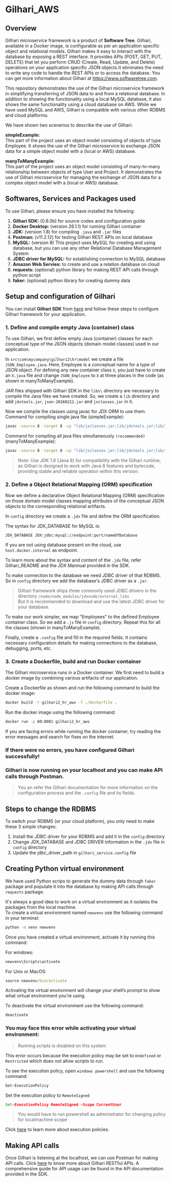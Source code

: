 # Gilhari_AWS

## Overview  
 
Gilhari microservice framework is a product of **Software Tree**. Gilhari, available in a Docker image, is configurable as per an application specific object and relational models. Gilhari makes it easy to interact with the database by exposing a REST interface. It provides APIs (POST, GET, PUT, DELETE) that let you perform CRUD (Create, Read, Update, and Delete) operations on your application specific JSON objects.It eliminates the need to write any code to handle the REST APIs or to access the database. You can get more information about Gilhari at https://www.softwaretree.com. 

This repository demonstrates the use of the Gilhari microservice framework in simplifying transferring of JSON data to and from a relational database. In addition to showing the functionality using a local MySQL database, it also shows the same functionality using a cloud database on AWS. While we have used MySQL and AWS, Gilhari is compatible with various other RDBMS and cloud platforms.

We have shown two scenerios to describe the use of Gilhari:

**simpleExample:**  
This part of the project uses an object model consisting of objects of type Employee. It shows the use of the Gilhari microservice to exchange JSON data for a simple object model with a (local or AWS) database.

**manyToManyExample:**  
This part of the project uses an object model consisting of many-to-many relationship between objects of type User and Project. It demonstrates the use of Gilhari microservice for managing the exchange of JSON data for a complex object model with a (local or AWS) database.
 
## Softwares, Services and Packages used 

To use Gilhari, please ensure you have installed the following: 

1. **Gilhari SDK:** (0.8.0b) for source codes and configuration guide
2. **Docker Desktop:** (version 26.1.1) for running Gilhari container  
3. **JDK:** (version 1.8) for compiling `.java` and `.jar` files
4. **Postman:** (v11.2.12) for testing Gilhari REST APIs on local database 
5. **MySQL:** (version 8) This project uses MySQL for creating and using database, but you can use any other Relational Database Management System
6. **JDBC driver for MySQL:** for establishing connection to MySQL database
7. **Amazon Web Servies:** to create and use a relation database on cloud
8. **requests:** (optional) python library for making REST API calls through python script
9. **faker:** (optional) python library for creating dummy data 

## Setup and configuration of Gilhari
You can install **Gilhari SDK** from [here](https://www.softwaretree.com/v1/products/gilhari/download-gilhari.php) and follow these steps to configure Gilhari framework for your application. 

### 1. Define and compile empty Java (container) class  

To use Gilhari, we first define empty Java (container) classes for each conceptual type of the JSON objects (domain model classes) used in our application.

In `src\com\mycompany\gilhari2\hr\model` we create a file `JSON_Employee.java`. Here, Employee is a conceptual name for a type of JSON object. For defining any new container class `X`, you just have to create an `X.java` file and change `JSON_Employee` to `X` at three places in the code (as shown in manyToManyExample).

JAR files shipped with Gilhari SDK in the `libs\` directory are necessary to compile the Java files we have created. So, we create a `lib` directory and add `jdxtools.jar`, `json-20160212.jar` and `jxclasses.jar` in it. 

Now we compile the classes using javac for JDX ORM to use them. Command for compiling single java file (simpleExample):
```cmd
javac -source 8 -target 8 -cp "lib/jxclasses.jar;lib/jdxtools.jar;lib/json-20160212.jar" -d bin src/com/mycompany/gilhari2/hr/model/JSON_Employee.java
```    

Command for compiling all java files simultaneously `(recommended)` (manyToManyExample): 
```cmd
javac -source 8 -target 8 -cp "lib/jxclasses.jar;lib/jdxtools.jar;lib/json-20160212.jar" -d bin src/com/mycompany/gilhari2/collabhub/model/JSON_User.java src/com/mycompany/gilhari2/collabhub/model/JSON_Project.java src/com/mycompany/gilhari2/collabhub/model/JSON_Collaboration.java 
```

>Note: Use JDK 1.8 (Java 8) for compatibility with the Gilhari runtime, as Gilhari is designed to work with Java 8 features and bytecode, providing stable and reliable operation within this version.

### 2. Define a Object Relational Mapping (ORM) specification  

Now we define a declarative Object Relational Mapping (ORM) specification on those domain model classes mapping attributes of the conceptual JSON objects to the corresponding relational artifacts.

In `config` directory we create a `.jdx` file and define the ORM specification. 

The syntax for JDX_DATABASE for MySQL is:
```jdx
JDX_DATABASE JDX:jdbc:mysql://endpoint:port/nameOfDatabase
```

If you are not using database present on the cloud, use `host.docker.internal` as endpoint.

To learn more about the syntax and content of the `.jdx` file, refer Gilhari_README and the JDX Mannual provided in the SDK.

To make connection to the database we need JDBC driver of that RDBMS. So in `config` directory we add the database's JDBC driver as a `.jar`.  

> Gilhari framework ships three commonly used JDBC drivers in the directory `/node/node_modules/jdxnode/external_libs`  
But it is recommended to download and use the latest JDBC driver for your database.

To make our work simpler, we map "Employees" to the defined Employee container class. So we add a `.js` file in `config` directory. Repeat this for all the classes (shown in manyToManyExample).

Finally, create a `.config` file and fill in the required fields. It contains necessary configuration details for making connections to the database, debugging, ports, etc.

### 3. Create a Dockerfile, build and run Docker container  

The Gilhari microservice runs in a Docker container. We first need to build a docker image by combining various artifacts of our application.

Create a Dockerfile as shown and run the following command to build the docker image:  
```cmd
docker build -t gilhari2_hr_aws -f ./Dockerfile .
```

Run the docker image using the following command: 
```cmd
docker run -p 80:8081 gilhari2_hr_aws
```

If you are facing errors while running the docker container, try reading the error messages and search for fixes on the internet.

### If there were no errors, you have configured Gilhari successfully!
### Gilhari is now running on your localhost and you can make API calls through Postman.

>You an refer the Gilhari documentation for more information on the configuration process and the `.config` file and its fields.

## Steps to change the RDBMS
To switch your RDBMS (or your cloud platform), you only need to make these 3 simple changes:  
1. Install the JDBC driver for your RDBMS and add it in the `config` directory
2. Change JDX_DATABASE and JDBC DRIVER information in the `.jdx` file in `config` directory 
3. Update the jdbc_driver_path in `gilhari_service.config` file

## Creating Python virtual environment  

We have used Python scrips to generate the dummy data through `faker` package and populate it into the database by making API calls through `requests` package.

It's always a good idea to work on a virtual environment as it isolates the packages from the local machine.  
To create a virtual environment named `newvenv` use the following command in your terminal: 
```cmd
python -m venv newvenv
```

Once you have created a virtual environment, activate it by running this command:   

For windows:
```cmd
newvenv\Scripts\activate
```

For Unix or MacOS: 
```cmd
source newvenv/bin/activate
```

Activating the virtual environment will change your shell’s prompt to show what virtual environment you’re using.

To deactivate the virtual environment use the following command:   
```cmd
deactivate
```

### You may face this error while activating your virtual environment:
>Running scripts is disabled on this system

This error occurs because the execution policy may be set to `Undefined` or `Restricted` which does not allow scripts to run.

To see the execution policy, open `windows powershell` and use the following command:
```cmd
Get-ExecutionPolicy
```

Set the execution policy to `RemoteSigned` 
```cmd
Set-ExecutionPolicy RemoteSigned -Scope CurrentUser
```

> You would have to run powershell as administrator for changing policy for localmachine scope

Click [here](https://learn.microsoft.com/en-us/powershell/module/microsoft.powershell.core/about/about_execution_policies?view=powershell-7.4) to learn more about execution policies.

## Making API calls 
Once Gilhari is listening at the localhost, we can use Postman for making API calls. Click [here](https://www.softwaretree.com/v1/products/gilhari/gilhari-restfulAPI.php) to know more about Gilhari RESTful APIs. A comprehensive guide for API usage can be found in the API documentation provided in the SDK.